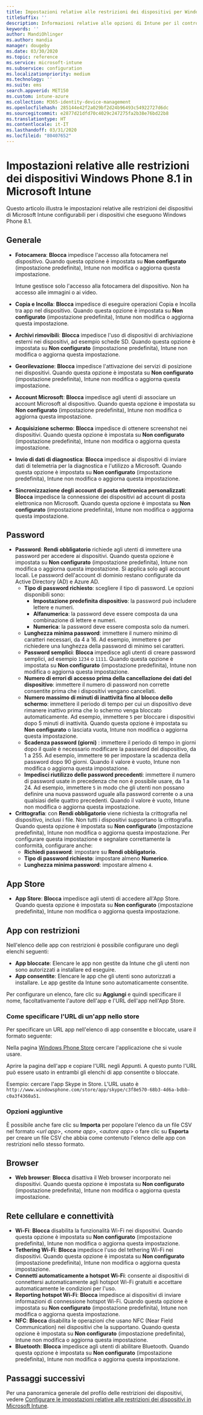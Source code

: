 ```yaml
---
title: Impostazioni relative alle restrizioni dei dispositivi per Windows Phone 8.1 in Microsoft Intune
titleSuffix: ''
description: Informazioni relative alle opzioni di Intune per il controllo delle impostazioni e funzionalità nei dispositivi che eseguono Windows Phone 8.1.
keywords: ''
author: MandiOhlinger
ms.author: mandia
manager: dougeby
ms.date: 03/30/2020
ms.topic: reference
ms.service: microsoft-intune
ms.subservice: configuration
ms.localizationpriority: medium
ms.technology: ''
ms.suite: ems
search.appverid: MET150
ms.custom: intune-azure
ms.collection: M365-identity-device-management
ms.openlocfilehash: 285144e42f2a029bf2d24b96493c54922727d6dc
ms.sourcegitcommit: e2877d21dfd70c4029c247275fa2b38e76bd22b8
ms.translationtype: HT
ms.contentlocale: it-IT
ms.lasthandoff: 03/31/2020
ms.locfileid: "80407652"
---
```

# <a name="microsoft-intune-windows-phone-81-device-restriction-settings"></a>Impostazioni relative alle restrizioni dei dispositivi Windows Phone 8.1 in Microsoft Intune

Questo articolo illustra le impostazioni relative alle restrizioni dei dispositivi di Microsoft Intune configurabili per i dispositivi che eseguono Windows Phone 8.1.

## <a name="general"></a>Generale

- **Fotocamera**: **Blocca** impedisce l'accesso alla fotocamera nel dispositivo. Quando questa opzione è impostata su **Non configurato** (impostazione predefinita), Intune non modifica o aggiorna questa impostazione.

  Intune gestisce solo l'accesso alla fotocamera del dispositivo. Non ha accesso alle immagini o ai video.

- **Copia e Incolla**: **Blocca** impedisce di eseguire operazioni Copia e Incolla tra app nel dispositivo. Quando questa opzione è impostata su **Non configurato** (impostazione predefinita), Intune non modifica o aggiorna questa impostazione.
- **Archivi rimovibili**: **Blocca** impedisce l'uso di dispositivi di archiviazione esterni nei dispositivi, ad esempio schede SD. Quando questa opzione è impostata su **Non configurato** (impostazione predefinita), Intune non modifica o aggiorna questa impostazione.
- **Georilevazione**: **Blocca** impedisce l'attivazione dei servizi di posizione nei dispositivi. Quando questa opzione è impostata su **Non configurato** (impostazione predefinita), Intune non modifica o aggiorna questa impostazione.
- **Account Microsoft**: **Blocca** impedisce agli utenti di associare un account Microsoft al dispositivo. Quando questa opzione è impostata su **Non configurato** (impostazione predefinita), Intune non modifica o aggiorna questa impostazione.
- **Acquisizione schermo**: **Blocca** impedisce di ottenere screenshot nei dispositivi. Quando questa opzione è impostata su **Non configurato** (impostazione predefinita), Intune non modifica o aggiorna questa impostazione.
- **Invio di dati di diagnostica**: **Blocca** impedisce ai dispositivi di inviare dati di telemetria per la diagnostica e l'utilizzo a Microsoft. Quando questa opzione è impostata su **Non configurato** (impostazione predefinita), Intune non modifica o aggiorna questa impostazione.
- **Sincronizzazione degli account di posta elettronica personalizzati**: **Blocca** impedisce la connessione dei dispositivi ad account di posta elettronica non Microsoft. Quando questa opzione è impostata su **Non configurato** (impostazione predefinita), Intune non modifica o aggiorna questa impostazione.

## <a name="password"></a>Password

- **Password**: **Rendi obbligatorio** richiede agli utenti di immettere una password per accedere ai dispositivi. Quando questa opzione è impostata su **Non configurato** (impostazione predefinita), Intune non modifica o aggiorna questa impostazione. Si applica solo agli account locali. Le password dell'account di dominio restano configurate da Active Directory (AD) e Azure AD.
  - **Tipo di password richiesto**: scegliere il tipo di password. Le opzioni disponibili sono:
    - **Impostazione predefinita dispositivo**: la password può includere lettere e numeri.
    - **Alfanumerica**: la password deve essere composta da una combinazione di lettere e numeri.
    - **Numerica**: la password deve essere composta solo da numeri.
  - **Lunghezza minima password**: immettere il numero minimo di caratteri necessari, da 4 a 16. Ad esempio, immettere `6` per richiedere una lunghezza della password di minimo sei caratteri.
  - **Password semplici**: **Blocca** impedisce agli utenti di creare password semplici, ad esempio `1234` o `1111`. Quando questa opzione è impostata su **Non configurato** (impostazione predefinita), Intune non modifica o aggiorna questa impostazione.
  - **Numero di errori di accesso prima della cancellazione dei dati del dispositivo**: immettere il numero di password non corrette consentite prima che i dispositivi vengano cancellati.
  - **Numero massimo di minuti di inattività fino al blocco dello schermo**: immettere il periodo di tempo per cui un dispositivo deve rimanere inattivo prima che lo schermo venga bloccato automaticamente. Ad esempio, immettere `5` per bloccare i dispositivi dopo 5 minuti di inattività. Quando questa opzione è impostata su **Non configurato** o lasciata vuota, Intune non modifica o aggiorna questa impostazione.
  - **Scadenza password (giorni)** : immettere il periodo di tempo in giorni dopo il quale è necessario modificare la password del dispositivo, da 1 a 255. Ad esempio, immettere `90` per impostare la scadenza della password dopo 90 giorni. Quando il valore è vuoto, Intune non modifica o aggiorna questa impostazione.
  - **Impedisci riutilizzo delle password precedenti**: immettere il numero di password usate in precedenza che non è possibile usare, da 1 a 24. Ad esempio, immettere `5` in modo che gli utenti non possano definire una nuova password uguale alla password corrente o a una qualsiasi delle quattro precedenti. Quando il valore è vuoto, Intune non modifica o aggiorna questa impostazione.
- **Crittografia**: con **Rendi obbligatorio** viene richiesta la crittografia nel dispositivo, inclusi i file. Non tutti i dispositivi supportano la crittografia. Quando questa opzione è impostata su **Non configurato** (impostazione predefinita), Intune non modifica o aggiorna questa impostazione. Per configurare questa impostazione e segnalare correttamente la conformità, configurare anche:
  - **Richiedi password**: impostare su **Rendi obbligatorio**.
  - **Tipo di password richiesto**: impostare almeno **Numerico**.
  - **Lunghezza minima password**: impostare almeno `4`.

## <a name="app-store"></a>App Store

- **App Store**: **Blocca** impedisce agli utenti di accedere all'App Store. Quando questa opzione è impostata su **Non configurato** (impostazione predefinita), Intune non modifica o aggiorna questa impostazione.

## <a name="restricted-apps"></a>App con restrizioni

Nell'elenco delle app con restrizioni è possibile configurare uno degli elenchi seguenti:

- **App bloccate**: Elencare le app non gestite da Intune che gli utenti non sono autorizzati a installare ed eseguire.
- **App consentite**: Elencare le app che gli utenti sono autorizzati a installare. Le app gestite da Intune sono automaticamente consentite.

Per configurare un elenco, fare clic su **Aggiungi** e quindi specificare il nome, facoltativamente l'autore dell'app e l'URL dell'app nell'App Store.

### <a name="how-to-specify-the-url-to-an-app-in-the-store"></a>Come specificare l'URL di un'app nello store

Per specificare un URL app nell'elenco di app consentite e bloccate, usare il formato seguente:

Nella pagina [Windows Phone Store](https://www.microsoft.com/store/apps/windows-phone) cercare l'applicazione che si vuole usare.

Aprire la pagina dell'app e copiare l'URL negli Appunti. A questo punto l'URL può essere usato in entrambi gli elenchi di app consentite o bloccate.

Esempio: cercare l'app Skype in Store. L'URL usato è `http://www.windowsphone.com/store/app/skype/c3f8e570-68b3-4d6a-bdbb-c0a3f4360a51`.

### <a name="additional-options"></a>Opzioni aggiuntive

È possibile anche fare clic su **Importa** per popolare l'elenco da un file CSV nel formato <*url app*>, <*nome app*>, <*autore app*> o fare clic su **Esporta** per creare un file CSV che abbia come contenuto l'elenco delle app con restrizioni nello stesso formato.

## <a name="browser"></a>Browser

- **Web browser**: **Blocca** disattiva il Web browser incorporato nei dispositivi. Quando questa opzione è impostata su **Non configurato** (impostazione predefinita), Intune non modifica o aggiorna questa impostazione.

## <a name="cellular-and-connectivity"></a>Rete cellulare e connettività

- **Wi-Fi**: **Blocca** disabilita la funzionalità Wi-Fi nei dispositivi. Quando questa opzione è impostata su **Non configurato** (impostazione predefinita), Intune non modifica o aggiorna questa impostazione.
- **Tethering Wi-Fi**: **Blocca** impedisce l'uso del tethering Wi-Fi nei dispositivi. Quando questa opzione è impostata su **Non configurato** (impostazione predefinita), Intune non modifica o aggiorna questa impostazione.
- **Connetti automaticamente a hotspot Wi-Fi**: consente ai dispositivi di connettersi automaticamente agli hotspot Wi-Fi gratuiti e accettare automaticamente le condizioni per l'uso.
- **Reporting hotspot Wi-Fi**: **Blocca** impedisce ai dispositivi di inviare informazioni di connessione hotspot Wi-Fi. Quando questa opzione è impostata su **Non configurato** (impostazione predefinita), Intune non modifica o aggiorna questa impostazione.
- **NFC**: **Blocca** disabilita le operazioni che usano NFC (Near Field Communication) nei dispositivi che la supportano. Quando questa opzione è impostata su **Non configurato** (impostazione predefinita), Intune non modifica o aggiorna questa impostazione.
- **Bluetooth**: **Blocca** impedisce agli utenti di abilitare Bluetooth. Quando questa opzione è impostata su **Non configurato** (impostazione predefinita), Intune non modifica o aggiorna questa impostazione.

## <a name="next-steps"></a>Passaggi successivi

Per una panoramica generale del profilo delle restrizioni dei dispositivi, vedere [Configurare le impostazioni relative alle restrizioni dei dispositivi in Microsoft Intune](device-restrictions-configure.md).
